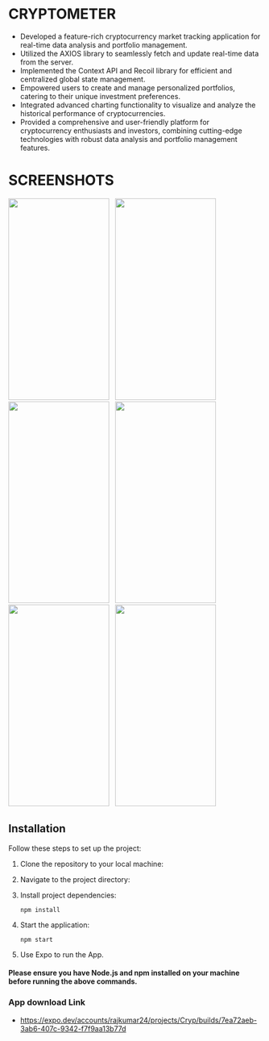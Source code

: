 # CRYPTOMETER

- Developed a feature-rich cryptocurrency market tracking application for real-time data analysis and portfolio management.
- Utilized the AXIOS library to seamlessly fetch and update real-time data from the server.
- Implemented the Context API and Recoil library for efficient and centralized global state management.
- Empowered users to create and manage personalized portfolios, catering to their unique investment preferences.
- Integrated advanced charting functionality to visualize and analyze the historical performance of cryptocurrencies.
- Provided a comprehensive and user-friendly platform for cryptocurrency enthusiasts and investors, combining cutting-edge technologies with robust data analysis and portfolio management features.
# SCREENSHOTS

<img src = "https://github.com/Rajkumar-24/Cryp/assets/76393763/5c012a2c-3ac5-4cbf-8834-37b8caef8715" width="200" height="400">
&nbsp;
<img src = "https://github.com/Rajkumar-24/Cryp/assets/76393763/5cbf306f-b0a9-46d1-9b68-85fc23379afe" width="200" height="400">
&nbsp;
<img src = "https://github.com/Rajkumar-24/Cryp/assets/76393763/d7b18e24-5c72-4ba9-a0f3-88c874d73299" width="200" height="400">
&nbsp;
<img src = "https://github.com/Rajkumar-24/Cryp/assets/76393763/56c2f9f4-0769-4e90-880e-d42c17d2e01b" width="200" height="400">
&nbsp;
<img src = "https://github.com/Rajkumar-24/Cryp/assets/76393763/2dd9af0d-8bed-40d0-adc1-b8790f85350e" width="200" height="400">
&nbsp;
<img src = "https://github.com/Rajkumar-24/Cryp/assets/76393763/b584d937-0821-4d00-ab3c-725b43157cb7" width="200" height="400">

## Installation

Follow these steps to set up the project:

1. Clone the repository to your local machine:

2. Navigate to the project directory:

3. Install project dependencies:
    ```
    npm install
    ```
4. Start the application:
   ```
   npm start
   ```

5. Use Expo to run the App.

#### Please ensure you have Node.js and npm installed on your machine before running the above commands.

### App download Link

- https://expo.dev/accounts/rajkumar24/projects/Cryp/builds/7ea72aeb-3ab6-407c-9342-f7f9aa13b77d
